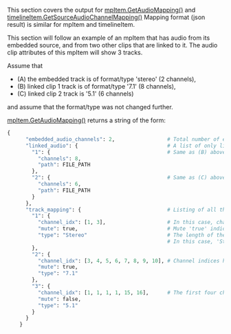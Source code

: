 This section covers the output for [mpItem.GetAudioMapping()](../resolve_api/MediaPoolItem.md#getaudiomapping) and [timelineItem.GetSourceAudioChannelMapping()](../resolve_api/TimelineItem.md#getsourceaudiochannelmapping)
Mapping format (json result) is similar for mpItem and timelineItem.

This section will follow an example of an mpItem that has audio from its embedded source, and from two other clips that are linked to it.
The audio clip attributes of this mpItem will show 3 tracks.

Assume that 
- (A) the embedded track is of format/type 'stereo' (2 channels),
- (B) linked clip 1 track is of format/type '7.1' (8 channels),
- (C) linked clip 2 track is '5.1' (6 channels)

and assume that the format/type was not changed further.

[mpItem.GetAudioMapping()](../resolve_api/MediaPoolItem.md#getaudiomapping) returns a string of the form:
```python
{
      "embedded_audio_channels": 2,                 # Total number of embedded channels across all tracks
      "linked_audio": {                             # A list of only linked audio information
        "1": {                                      # Same as (B) above
          "channels": 8,
          "path": FILE_PATH
        },
        "2": {                                      # Same as (C) above
          "channels": 6,
          "path": FILE_PATH
        }
      },
      "track_mapping": {                            # Listing of all the tracks. Output here will match what is seen in the audio clip attributes menu on the UI.
        "1": {
          "channel_idx": [1, 3],                    # In this case, channel index '1' corresponds to first channel of (A), channel index '3' will correspond to the first channel of (B)
          "mute": true,                             # Mute 'true' indicates track is muted. Valid value is true/false.
          "type": "Stereo"                          # The length of the 'channel_idx' list will always correspond to the number of channels the format specified in 'type' will allow.
                                                    # In this case, 'Stereo' allows 2 channels and so the length of the 'channel_idx' list is 2.
        },
        "2": {
          "channel_idx": [3, 4, 5, 6, 7, 8, 9, 10], # Channel indices here are following the default for (B)
          "mute": true,
          "type": "7.1"
        },
        "3": {
          "channel_idx": [1, 1, 1, 1, 15, 16],      # The first four channels for this track correspond to the first channel of (A), and the final 2 follow the default for (C)
          "mute": false,
          "type": "5.1"
        }
      }
    }
```